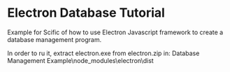 # Electron Database Tutorial
Example for Scific of how to use Electron Javascript framework to create a database management program.

In order to ru it, extract electron.exe from electron.zip in: Database Management Example\node_modules\electron\dist
